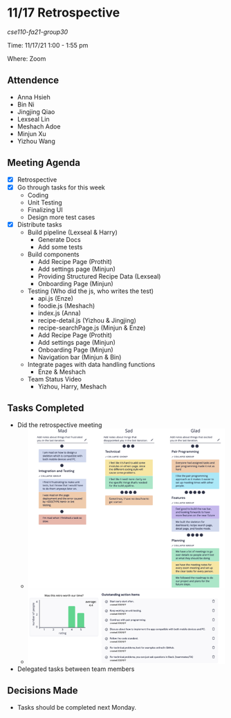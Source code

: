 # 11/17 Retrospective
*cse110-fa21-group30*

Time: 11/17/21 1:00 - 1:55 pm

Where: Zoom

## Attendence
- Anna Hsieh
- Bin Ni
- Jingjing Qiao
- Lexseal Lin
- Meshach Adoe
- Minjun Xu
- Yizhou Wang

## Meeting Agenda
- [x] Retrospective
- [x] Go through tasks for this week
    - Coding
    - Unit Testing
    - Finalizing UI
    - Design more test cases
- [x] Distribute tasks
    - Build pipeline (Lexseal & Harry)
        - Generate Docs
        - Add some tests
    - Build components
        - Add Recipe Page (Prothit)
        - Add settings page (Minjun)
        - Providing Structured Recipe Data (Lexseal)
        - Onboarding Page (Minjun)
    - Testing (Who did the js, who writes the test)
        - api.js (Enze)
        - foodie.js (Meshach)
        - index.js (Anna)
        - recipe-detail.js (Yizhou & Jingjing)
        - recipe-searchPage.js (Minjun & Enze)
        - Add Recipe Page (Prothit)
        - Add settings page (Minjun)
        - Onboarding Page (Minjun)
        - Navigation bar (Minjun & Bin)
    - Integrate pages with data handling functions
        - Enze & Meshach
    - Team Status Video
        - Yizhou, Harry, Meshach

## Tasks Completed
- Did the retrospective meeting
    - ![retro-1](./images/1117-retrospective-1.png)
    - ![retro-2](./images/1117-retrospective-2.png)
- Delegated tasks between team members

## Decisions Made
- Tasks should be completed next Monday.
